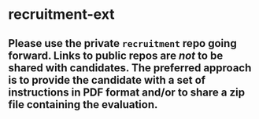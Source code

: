 # recruitment-ext

## Please use the private `recruitment` repo going forward. Links to public repos are _not_ to be shared with candidates. The preferred approach is to provide the candidate with a set of instructions in PDF format and/or to share a zip file containing the evaluation.
